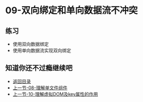 # 09-双向绑定和单向数据流不冲突

## 练习

* 使用双向数据绑定
* 使用单向数据流实现双向绑定

## 知道你还不过瘾继续吧       

* [返回目录](../../README.md)
* [上一节-08-理解单文件组件](./08-理解单文件组件.md)
* [上一节-10-理解虚拟DOM及key属性的作用](./10-理解虚拟DOM及key属性的作用.md)